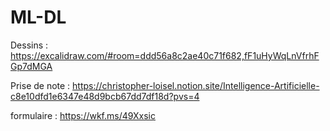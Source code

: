 # ML-DL

Dessins : https://excalidraw.com/#room=ddd56a8c2ae40c71f682,fF1uHyWqLnVfrhFGp7dMGA

Prise de note : https://christopher-loisel.notion.site/Intelligence-Artificielle-c8e10dfd1e6347e48d9bcb67dd7df18d?pvs=4

formulaire : https://wkf.ms/49Xxsic
